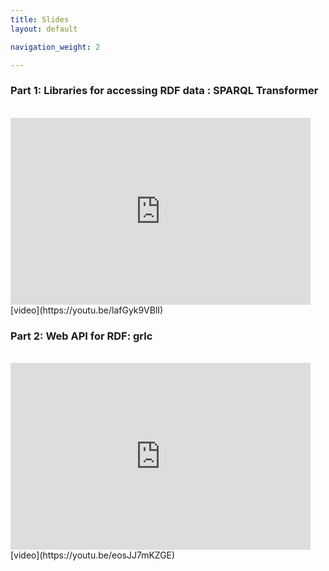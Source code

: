 ```yaml
---
title: Slides
layout: default

navigation_weight: 2

---
```


### Part 1: Libraries for accessing RDF data : SPARQL Transformer

<br/>
<iframe src="https://docs.google.com/presentation/d/1ERmyO9NuzahevZT_cbXrxjwyBtcYYCuSY9GHH4A3waw/embed?start=false&loop=false&delayms=60000" frameborder="0" width="480" height="299" allowfullscreen="true" mozallowfullscreen="true" webkitallowfullscreen="true"></iframe>
[video](https://youtu.be/lafGyk9VBlI)
<br/>


### Part 2: Web API for RDF: grlc


<br/>
<iframe src="https://docs.google.com/presentation/d/12JzTCxP4RAhJ6YkEK1us-LWjXj5f0qTjeGNkNL1NYJc/embed?start=false&loop=false&delayms=60000" frameborder="0" width="480" height="299" allowfullscreen="true" mozallowfullscreen="true" webkitallowfullscreen="true"></iframe>
[video](https://youtu.be/eosJJ7mKZGE)
<br/>
